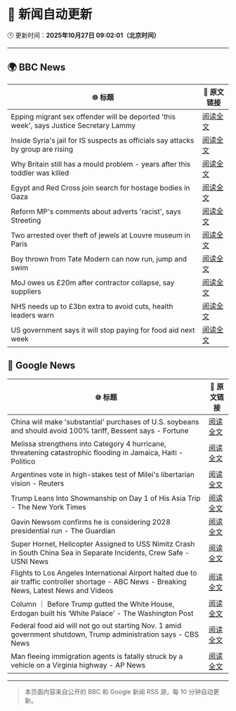 # 🧠 新闻自动更新

🕒 更新时间：**2025年10月27日 09:02:01（北京时间）**

---

## 🌍 BBC News

| 🌐 标题 | 🔗 原文链接 |
|--------|-------------|
| Epping migrant sex offender will be deported 'this week', says Justice Secretary Lammy | [阅读全文](https://www.bbc.com/news/articles/cwyng49vv10o?at_medium=RSS&at_campaign=rss) |
| Inside Syria's jail for IS suspects as officials say attacks by group are rising | [阅读全文](https://www.bbc.com/news/articles/cze6y5x8np8o?at_medium=RSS&at_campaign=rss) |
| Why Britain still has a mould problem - years after this toddler was killed | [阅读全文](https://www.bbc.com/news/articles/cpwvzxzzxrxo?at_medium=RSS&at_campaign=rss) |
| Egypt and Red Cross join search for hostage bodies in Gaza | [阅读全文](https://www.bbc.com/news/articles/cx2l0mjkjkvo?at_medium=RSS&at_campaign=rss) |
| Reform MP's comments about adverts 'racist', says Streeting | [阅读全文](https://www.bbc.com/news/articles/cd7rg7wjvgvo?at_medium=RSS&at_campaign=rss) |
| Two arrested over theft of jewels at Louvre museum in Paris | [阅读全文](https://www.bbc.com/news/articles/c2em38pdv0do?at_medium=RSS&at_campaign=rss) |
| Boy thrown from Tate Modern can now run, jump and swim | [阅读全文](https://www.bbc.com/news/articles/cdx4598el5eo?at_medium=RSS&at_campaign=rss) |
| MoJ owes us £20m after contractor collapse, say suppliers | [阅读全文](https://www.bbc.com/news/articles/c4gwz8gg6plo?at_medium=RSS&at_campaign=rss) |
| NHS needs up to £3bn extra to avoid cuts, health leaders warn | [阅读全文](https://www.bbc.com/news/articles/c9934y423nzo?at_medium=RSS&at_campaign=rss) |
| US government says it will stop paying for food aid next week | [阅读全文](https://www.bbc.com/news/articles/c4g7d9j7p5qo?at_medium=RSS&at_campaign=rss) |

## 📰 Google News

| 🌐 标题 | 🔗 原文链接 |
|--------|-------------|
| China will make 'substantial' purchases of U.S. soybeans and should avoid 100% tariff, Bessent says - Fortune | [阅读全文](https://news.google.com/rss/articles/CBMisgFBVV95cUxPWEVxaXRqRVZGaXJXenVSaUlTSzk4dGdjU3RKNHVSZ1JYTkk1OGp5OVVzQURnemVMa0QzNFl0aWZlNWNYLUpsNWJWd1VOS291eGZMRmx5QlJSNWR2YS1OQnQtYXkwazYtNmZSc2pFaTZZSHlSVXE0RXRqZ3FLcklhU09CanRIemhUUXJjMlAtT0JLbG1fMlZPOFZ6eGM3ZUNCYkJIRVN0LXI1a1JlS1FXSUpn?oc=5) |
| Melissa strengthens into Category 4 hurricane, threatening catastrophic flooding in Jamaica, Haiti - Politico | [阅读全文](https://news.google.com/rss/articles/CBMiiAFBVV95cUxQS2RuSlctN0FpM2FkaDBGRk9QSVRidmFDRXVzOEsweG9BUi05TDRtNDR1WHNLVS1WOTNPcEJUc2hnNHp0N055Q1p4WWNLclpJLXZGLW1SUkxVaG1KaUhEQjVlZGlWSlZIekhpdUNRcjBkSndXUzVBbjBTNmVxUmp2RmRyaFpqdnNV?oc=5) |
| Argentines vote in high-stakes test of Milei's libertarian vision - Reuters | [阅读全文](https://news.google.com/rss/articles/CBMirgFBVV95cUxONUVZZXhjd3RmdnY2OU54WEliYkoycGRDQjlJY09hVzZSU1E3amUxdEwxX3RnM005SDdkNVY3RlpkREVIR28zTW9hSk5lSHdCbkZVN3NCNnIwcWxHZkJvMDBsN1dvWEh2eUM0VHhRazRmaUFXU3BUSjkyaXpEb2JLSFFhaHNBVzZzczdVYjUyS0ZfekdUZVlaYnpkT2xUN2IyTUlreHFhM1lyWWJ4RlE?oc=5) |
| Trump Leans Into Showmanship on Day 1 of His Asia Trip - The New York Times | [阅读全文](https://news.google.com/rss/articles/CBMiggFBVV95cUxNT3NINFM3ZVV3bWRSV3BsSi1UWFBQSFB6S3Jxam1sdFZvQWdxZi1tSHI2TzB1bWVUQTVCaXRmcWZmaDZtY1BwMGdidHNvLVVUcTNiRkpFdHdFZ3plYnV6R0ZZa2pKSTRldHhEajM1SWljSVdtUlBvckdCemR6R0N6cUh3?oc=5) |
| Gavin Newsom confirms he is considering 2028 presidential run - The Guardian | [阅读全文](https://news.google.com/rss/articles/CBMiiwFBVV95cUxPYlNFMHBHOWRiMDZheFhCWXFxZVYySUQyeERxX0pDLWNlZUxBM0JDX0hnRE9KcElRVmpIVXp6WnRCN1NlS2tOZjNuU3BmQlV2V25vM0kzbW1tLUJrYUhEeVRVemdlTFVfeHFOYnRpU25yMEFnWWUwTEdkUmV0MlFfaVlZOTNqRjZTVDBB?oc=5) |
| Super Hornet, Helicopter Assigned to USS Nimitz Crash in South China Sea in Separate Incidents, Crew Safe - USNI News | [阅读全文](https://news.google.com/rss/articles/CBMi0gFBVV95cUxQZ25zNEdxQ050SEo0S1UtbndDLXluRTVUaWtTbW1UOER3LU90Wkh0ZUZjQ0dFRHBIOWpVNVoxSEJuSmpjOG5OTk52SWdldjZOM2tzVno4MHNpbEFmOXo3Rkd2Z1NTR2hMUlNkZmdDeWxpX2xaaXZDSzlmckdZQVVUMWllT1RmclVUeWNJdHhmbVljRWRaUUphX2NmZWdoUFgwaENBbk9LY3F3ZkRHX1RNeTFLRjdEUTRleU1aTUxlTWY2ajNmWVVtWEMwWkN4RWlIMmc?oc=5) |
| Flights to Los Angeles International Airport halted due to air traffic controller shortage - ABC News - Breaking News, Latest News and Videos | [阅读全文](https://news.google.com/rss/articles/CBMirAFBVV95cUxQNUJvMEJEWXBSUXdNTlZnV0x1ZVBjMnh5eGx3R2xrclhWM0JJWGV3Rm9OVTlCVDBnU2NqbEVxTVRicDNnNlZlR1pRcWEyY3JYRGVkODJhM3E1Q18xb004NVFqRExFak1GNTB1d0N4V01oRko1ZmdndURLWkVIU1o3WE02ODRPSkFJdFRyUkMteEphRFB6RFFDdWItbHBqXzdqODNoamZIS2VwdlhU0gGyAUFVX3lxTFBTeVJuSWhzcE1WaHBkWTFIOThsZjc1b3pHOTZseXJJc0tlN2IwRHBKSjhFbHh5aFhtQXEzUVRCN0l2dzRYQnU0SnlfbGN4X0dxV0xTMVM0WUk1X2Y0cldUTWczQUNmMWRHVEVQVWVpSkdadnNUTjN3eUhnWHVPNTJPRDBjY3U4UWdEVUdZVkhadlMzLUU4b0lBbldLUk1XOHFaaGNWaVVMcHFLbU03MmRTdEE?oc=5) |
| Column ｜ Before Trump gutted the White House, Erdogan built his ‘White Palace’ - The Washington Post | [阅读全文](https://news.google.com/rss/articles/CBMioAFBVV95cUxOamwxaTQ0ajJaMDJrdFhwVUFWTDQtT3JWWE9RQWh0SzgxZWFraUdBWVFueFhNYkpGV0dNa0p6dVpVZmpYSFBKaXpGQWxCQUctYV8wTmpXTXE2bUV6NGlzZ3JxUmRWZzlvc0lGLU9KTHZONmdOQlVqNWpzSEcwdE5scWFkaVZkenE2V09HSmN3MldyN0Y1S3lILXB4dDlsemZO?oc=5) |
| Federal food aid will not go out starting Nov. 1 amid government shutdown, Trump administration says - CBS News | [阅读全文](https://news.google.com/rss/articles/CBMidEFVX3lxTE9HenVNSXZFWVhuLUtlZVpXdXlSTS1IYUJrVW5LMVVveC1laDhBaW1pY2VLTzd1R1NGb1JVRFJsYU1EMERzSlozTmFpeVhZUmUyZmlSRkVrQmV4TjFkbElydk92dlpkdTZrS1Fvb2JKbFpIUWhE0gF6QVVfeXFMUHlSWmNTcFV2RTk3YklVdE9RMHJ3TUUxMEszTHJUelp2X3BMTW9TNU1mVUg0VUMwQVpNSnJHLWJpdUVUZ0RHZ1g5VzVPY0FjSTZQQVdxUWVCb09aXzFoSzV1Tms4UDVQUE94RlpaYkd5cUhkbW9taHFOc2c?oc=5) |
| Man fleeing immigration agents is fatally struck by a vehicle on a Virginia highway - AP News | [阅读全文](https://news.google.com/rss/articles/CBMiowFBVV95cUxNLVFTTFcwakR2NkFNUFZHVFJZMGJGRHBmSTNXaE0wUXN2eFRieW9QWS1oUktjUVUwR0RxN2lGUXVuNXhYTlpWZVJKeExETUFHTWtVLWNFc3paVklObDh6aUVfc214c1E5M0swVVNZeUVvVVNkUEZ0VlBhdGJjLWdMUGZ3N0R1aklIaEVCS3hUNmhuWUJOenhhcGd4alYwY2x6cnNZ?oc=5) |

---
> 本页面内容来自公开的 BBC 和 Google 新闻 RSS 源，每 10 分钟自动更新。